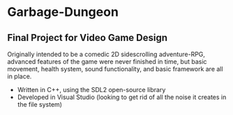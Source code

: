 # Garbage-Dungeon

## Final Project for Video Game Design

Originally intended to be a comedic 2D sidescrolling adventure-RPG, 
advanced features of the game were never finished in time, but basic movement, 
health system, sound functionality, and basic framework are all in place.

+ Written in C++, using the SDL2 open-source library
+ Developed in Visual Studio (looking to get rid of all the noise it creates in the file system)
